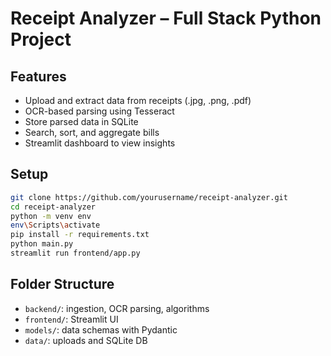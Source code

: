 # Receipt Analyzer – Full Stack Python Project

## Features
- Upload and extract data from receipts (.jpg, .png, .pdf)
- OCR-based parsing using Tesseract
- Store parsed data in SQLite
- Search, sort, and aggregate bills
- Streamlit dashboard to view insights

## Setup

```bash
git clone https://github.com/yourusername/receipt-analyzer.git
cd receipt-analyzer
python -m venv env
env\Scripts\activate
pip install -r requirements.txt
python main.py
streamlit run frontend/app.py
```

## Folder Structure
- `backend/`: ingestion, OCR parsing, algorithms
- `frontend/`: Streamlit UI
- `models/`: data schemas with Pydantic
- `data/`: uploads and SQLite DB
